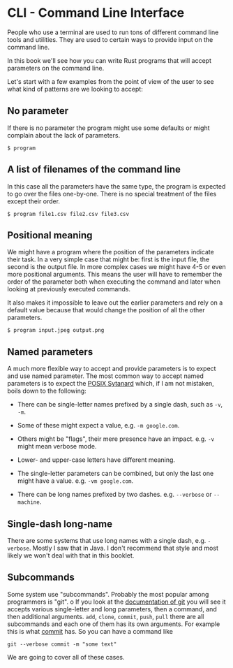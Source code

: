 # CLI - Command Line Interface

People who use a terminal are used to run tons of different command line tools and utilities. They are used to certain ways to provide input on the command line.

In this book we'll see how you can write Rust programs that will accept parameters on the command line.

Let's start with a few examples from the point of view of the user to see what kind of patterns are we looking to accept:


## No parameter

If there is no parameter the program might use some defaults or might complain about the lack of parameters.

```
$ program
```

## A list of filenames of the command line

In this case all the parameters have the same type, the program is expected to go over the files one-by-one. There is no special treatment of the files except their order.

```
$ program file1.csv file2.csv file3.csv
```

## Positional meaning

We might have a program where the position of the parameters indicate their task. In a very simple case that might be: first is the input file, the second is the output file.
In more complex cases we might have 4-5 or even more positional arguments. This means the user will have to remember the order of the parameter both when executing the command
and later when looking at previously executed commands.

It also makes it impossible to leave out the earlier parameters and rely on a default value because that would change the position of all the other parameters.

```
$ program input.jpeg output.png
```

## Named parameters

A much more flexible way to accept and provide parameters is to expect and use named parameter. The most common way to accept named parameters
is to expect the [POSIX Sytanard](https://en.wikipedia.org/wiki/POSIX) which, if I am not mistaken, boils down to the following:

* There can be single-letter names prefixed by a single dash, such as `-v`, `-m`.
* Some of these might expect a value, e.g. `-m google.com`.
* Others might be "flags", their mere presence have an impact. e.g. `-v` might mean verbose mode.
* Lower- and upper-case letters have different meaning.
* The single-letter parameters can be combined, but only the last one might have a value. e.g. `-vm google.com`.

* There can be long names prefixed by two dashes. e.g. `--verbose` or `--machine`.

## Single-dash long-name

There are some systems that use long names with a single dash, e.g. `-verbose`. Mostly I saw that in Java.
I don't recommend that style and most likely we won't deal with that in this booklet.

## Subcommands

Some system use "subcommands". Probably the most popular among programmers is "git". o
If you look at the [documentation of git](https://git-scm.com/docs/git) you will see it accepts various single-letter and long parameters, then a command, and then additional arguments.
`add`, `clone`, `commit`, `push`, `pull` there are all subcommands and each one of them has its own arguments. For example this is what [commit](https://git-scm.com/docs/git-commit) has.
So you can have a command like

```
git --verbose commit -m "some text"
```


We are going to cover all of these cases.








